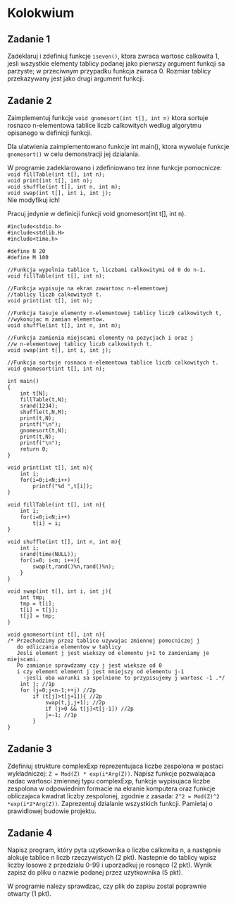 # Kolokwium

## Zadanie 1
Zadeklaruj i zdefiniuj funkcje ```iseven()```, ktora zwraca wartosc calkowita 1,
jesli wszystkie elementy tablicy podanej jako pierwszy argument funkcji
sa parzyste; w przeciwnym przypadku funkcja zwraca 0.
Rozmiar tablicy przekazywany jest jako drugi argument funkcji.


## Zadanie 2
Zaimplementuj funkcje ```void gnomesort(int t[], int n)```
ktora sortuje rosnaco n-elementowa tablice
liczb calkowitych wedlug algorytmu opisanego w definicji funkcji.

Dla ulatwienia zaimplementowano funkcje int main(),
ktora wywoluje funkcje ```gnomesort()``` w celu
demonstracji jej dzialania.

W programie zadeklarowano i zdefiniowano tez inne funkcje pomocnicze:
```void fillTable(int t[], int n);```<br>
```void print(int t[], int n);```<br>
```void shuffle(int t[], int n, int m);```<br>
```void swap(int t[], int i, int j);```<br>
Nie modyfikuj ich!<br>

Pracuj jedynie w definicji funkcji void gnomesort(int t[], int n).

```
#include<stdio.h>
#include<stdlib.H>
#include<time.h>

#define N 20
#define M 100

//Funkcja wypelnia tablice t, liczbami calkowitymi od 0 do n-1.
void fillTable(int t[], int n);

//Funkcja wypisuje na ekran zawartosc n-elementowej
//tablicy liczb calkowitych t.
void print(int t[], int n);

//Funkcja tasuje elementy n-elementowej tablicy liczb calkowitych t,
//wykonujac m zamian elementow.
void shuffle(int t[], int n, int m);

//Funkcja zamienia miejscami elementy na pozycjach i oraz j
//w n-elementowej tablicy liczb calkowitych t.
void swap(int t[], int i, int j);

//Funkcja sortuje rosnaco n-elementowa tablice liczb calkowitych t.
void gnomesort(int t[], int n);

int main()
{
    int t[N];
    fillTable(t,N);
    srand(1234);
    shuffle(t,N,M);
    print(t,N);
    printf("\n");
    gnomesort(t,N);
    print(t,N);
    printf("\n");
    return 0;
}

void print(int t[], int n){
    int i;
    for(i=0;i<N;i++)
        printf("%d ",t[i]);
}

void fillTable(int t[], int n){
    int i;
    for(i=0;i<N;i++)
        t[i] = i;
}

void shuffle(int t[], int n, int m){
    int i;
    srand(time(NULL));
    for(i=0; i<m; i++){
        swap(t,rand()%n,rand()%n);
    }
}

void swap(int t[], int i, int j){
    int tmp;
    tmp = t[i];
    t[i] = t[j];
    t[j] = tmp;
}

void gnomesort(int t[], int n){
/* Przechodzimy przez tablice uzywajac zmiennej pomocniczej j
   do odliczania elementow w tablicy
   Jesli element j jest wiekszy od elementu j+1 to zamieniamy je miejscami.
   Po zamianie sprawdzamy czy j jest wieksze od 0
   i czy element element j jest mniejszy od elementu j-1
     -jesli oba warunki sa spelnione to przypisujemy j wartosc -1 .*/
    int j; //1p
    for (j=0;j<n-1;++j) //2p
        if (t[j]>t[j+1]){ //2p
            swap(t,j,j+1); //2p
            if (j>0 && t[j]<t[j-1]) //2p
            j=-1; //1p
        }
}

```


## Zadanie 3
Zdefiniuj strukture complexExp reprezentujaca liczbe zespolona w postaci
wykładniczej: ```Z = Mod(Z) * exp(i*Arg(Z))```.
Napisz funkcje pozwalajaca nadac wartosci zmiennej typu complexExp, funkcje wypisujaca
liczbe zespolona w odpowiednim formacie na ekranie komputera oraz funkcje obliczajaca
kwadrat liczby zespolonej, zgodnie z zasada: ```Z^2 = Mod(Z)^2 *exp(i*2*Arg(Z))```.
Zaprezentuj dzialanie wszystkich funkcji.
Pamietaj o prawidlowej budowie projektu.


## Zadanie 4
Napisz program, który pyta uzytkownika o liczbe calkowita n, a następnie alokuje tablice
n liczb rzeczywistych (2 pkt). Nastepnie do tablicy wpisz liczby losowe z przedzialu 0-99
i uporzadkuj je rosnąco (2 pkt). Wynik zapisz do pliku o nazwie podanej przez uzytkownika (5 pkt).

W programie nalezy sprawdzac, czy plik do zapisu zostal poprawnie otwarty (1 pkt).
